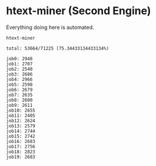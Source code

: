 # htext-miner (Second Engine)

Everything doing here is automated.

```
htext-miner

total: 53664/71225 (75.34433134433134%)

job0: 2948
job1: 2707
job2: 2540
job3: 2686
job4: 2966
job5: 2598
job6: 2679
job7: 2635
job8: 2600
job9: 2611
job10: 2655
job11: 2405
job12: 2624
job13: 2579
job14: 2744
job15: 2742
job16: 2683
job17: 2756
job18: 2823
job19: 2683
```